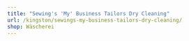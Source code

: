 ```yaml
---
title: "Sewing's 'My' Business Tailors Dry Cleaning"
url: /kingston/sewings-my-business-tailors-dry-cleaning/
shop: Wäscherei
---
```

